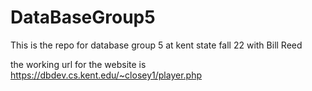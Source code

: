 # DataBaseGroup5

This is the repo for database group 5 at kent state fall 22 with Bill Reed

the working url for the website is https://dbdev.cs.kent.edu/~closey1/player.php 
